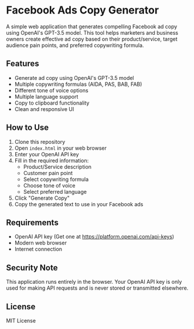 # Facebook Ads Copy Generator

A simple web application that generates compelling Facebook ad copy using OpenAI's GPT-3.5 model. This tool helps marketers and business owners create effective ad copy based on their product/service, target audience pain points, and preferred copywriting formula.

## Features

- Generate ad copy using OpenAI's GPT-3.5 model
- Multiple copywriting formulas (AIDA, PAS, BAB, FAB)
- Different tone of voice options
- Multiple language support
- Copy to clipboard functionality
- Clean and responsive UI

## How to Use

1. Clone this repository
2. Open `index.html` in your web browser
3. Enter your OpenAI API key
4. Fill in the required information:
   - Product/Service description
   - Customer pain point
   - Select copywriting formula
   - Choose tone of voice
   - Select preferred language
5. Click "Generate Copy"
6. Copy the generated text to use in your Facebook ads

## Requirements

- OpenAI API key (Get one at https://platform.openai.com/api-keys)
- Modern web browser
- Internet connection

## Security Note

This application runs entirely in the browser. Your OpenAI API key is only used for making API requests and is never stored or transmitted elsewhere.

## License

MIT License 